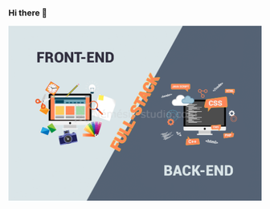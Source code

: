 ### Hi there 👋

![Cover](https://github.com/AnthonyOuzhene/AnthonyOuzhene/blob/main/img/front-back-end.png)

<!--
**AnthonyOuzhene/AnthonyOuzhene** is a ✨ _special_ ✨ repository because its `README.md` (this file) appears on your GitHub profile.

Here are some ideas to get you started:

- 🔭 I’m currently working on ...
- 🌱 I’m currently learning ...
- 👯 I’m looking to collaborate on ...
- 🤔 I’m looking for help with ...
- 💬 Ask me about ...
- 📫 How to reach me: ...
- 😄 Pronouns: ...
- ⚡ Fun fact: ...
-->
